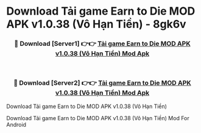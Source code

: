 # Download Tải game Earn to Die MOD APK v1.0.38 (Vô Hạn Tiền) - 8gk6v


<div align="center">
<h3>🔴 Download [Server1] 👉👉 <a href="https://apk-comot.site?title=Tải_game_Earn_to_Die_MOD_APK_v1.0.38_(Vô_Hạn_Tiền)">Tải game Earn to Die MOD APK v1.0.38 (Vô Hạn Tiền) Mod Apk</a></h3><br>
<h3>🔴 Download [Server2] 👉👉 <a href="https://apk-comot.site?title=Tải_game_Earn_to_Die_MOD_APK_v1.0.38_(Vô_Hạn_Tiền)">Tải game Earn to Die MOD APK v1.0.38 (Vô Hạn Tiền) Mod Apk</a></h3>
</div>



Download Tải game Earn to Die MOD APK v1.0.38 (Vô Hạn Tiền) 

Download Tải game Earn to Die MOD APK v1.0.38 (Vô Hạn Tiền) Mod For Android